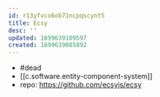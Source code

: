 ```yaml
---
id: r13yfvco6ob71ncpqscynt5
title: Ecsy
desc: ''
updated: 1699639109597
created: 1699639085892
---
```


- #dead
- [[c.software.entity-component-system]]
- repo: https://github.com/ecsyjs/ecsy